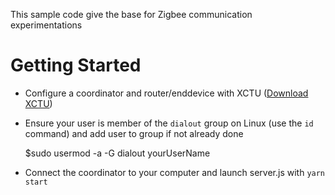 This sample code give the base for Zigbee communication experimentations

# Getting Started

* Configure a coordinator and router/enddevice with XCTU ([Download XCTU](https://www.digi.com/products/embedded-systems/digi-xbee/digi-xbee-tools/xctu#productsupport-utilities))

* Ensure your user is member of the `dialout` group on Linux (use the `id` command) and add user to group if not already done

    $sudo usermod -a -G dialout yourUserName

* Connect the coordinator to your computer and launch server.js with `yarn start`
